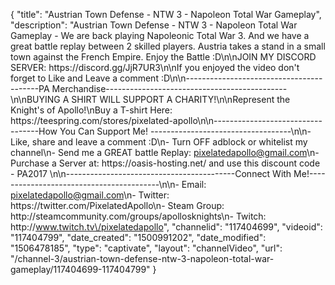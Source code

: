 {
    "title": "Austrian Town Defense - NTW 3 - Napoleon Total War Gameplay",
    "description": "Austrian Town Defense - NTW 3 - Napoleon Total War Gameplay - We are back playing Napoleonic Total War 3. And we have a great battle replay between 2 skilled players. Austria takes a stand in a small town against the French Empire. Enjoy the Battle :D\n\nJOIN MY DISCORD SERVER: https:\/\/discord.gg\/JjR7UR3\n\nIf you enjoyed the video don't forget to Like and Leave a comment :D\n\n-----------------------------------------PA Merchandise---------------------------------------------\n\nBUYING A SHIRT WILL SUPPORT A CHARITY!\n\nRepresent the Knight's of Apollo!\nBuy a T-shirt Here: https:\/\/teespring.com\/stores\/pixelated-apollo\n\n----------------------------------How You Can Support Me! -----------------------------------\n\n- Like, share and leave a comment :D\n- Turn OFF adblock or whitelist my channel\n- Send me a GREAT battle Replay: pixelatedapollo@gmail.com\n- Purchase a Server at: https:\/\/oasis-hosting.net\/ and use this discount code - PA2017 \n\n------------------------------------------Connect With Me!-----------------------------------------\n\n- Email: pixelatedapollo@gmail.com\n- Twitter: https:\/\/twitter.com\/PixelatedApollo\n- Steam Group:  http:\/\/steamcommunity.com\/groups\/apollosknights\n- Twitch: http:\/\/www.twitch.tv\/pixelatedapollo",
    "channelid": "117404699",
    "videoid": "117404799",
    "date_created": "1500991202",
    "date_modified": "1506478185",
    "type": "captivate",
    "layout": "channelVideo",
    "url": "\/channel-3\/austrian-town-defense-ntw-3-napoleon-total-war-gameplay\/117404699-117404799"
}